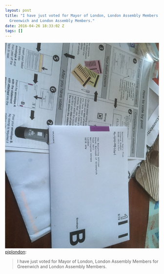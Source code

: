 ```yaml
---
layout: post
title: "I have just voted for Mayor of London, London Assembly Members for
  Greenwich and London Assembly Members."
date: 2016-04-26 18:33:02 Z
tags: []
---
```

![](/media/2016/04/143439601879.jpg)
[piplondon](http://pipobscure.uk/post/143439595902/i-have-just-voted-for-mayor-of-london-london):

> I have just voted for Mayor of London, London Assembly Members for Greenwich and London Assembly Members.

